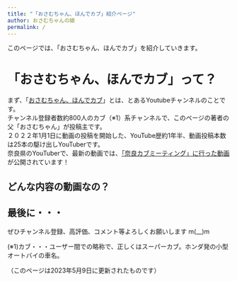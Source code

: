 ```yaml
---
title: "「おさむちゃん、ほんでカブ」紹介ページ"
author: おさむちゃんの娘
permalink: /
---
```


このページでは、「おさむちゃん、ほんでカブ」を紹介していきます。

# 「おさむちゃん、ほんでカブ」って？

まず、「[おさむちゃん、ほんでカブ](https://youtube.com/@osamuchan_hondecub)」とは、とあるYoutubeチャンネルのことです。  
チャンネル登録者数約800人のカブ（※1）系チャンネルで、このページの著者の父「おさむちゃん」が投稿主です。  
２０２２年1月1日に動画の投稿を開始した、YouTube歴約1年半、動画投稿本数は25本の駆け出しYouTuberです。  
奈良県のYouTuberで、最新の動画では、[「奈良カブミーティング」に行った動画](https://youtu.be/0bZ528_4QbA)が公開されています！

## どんな内容の動画なの？


## 最後に・・・
ぜひチャンネル登録、高評価、コメント等よろしくお願いします m(__)m  


(※1)カブ・・・ユーザー間での略称で、正しくはスーパーカブ。ホンダ発の小型オートバイの車名。

（このページは2023年5月9日に更新されたものです）







